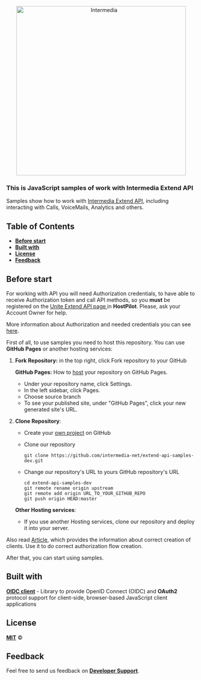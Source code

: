 <p align="center">
  <a href="https://developer.intermedia.com/">
    <img alt="Intermedia" title="Intermedia" src="https://developer.intermedia.com/assets/images/logo-beta.svg" width="450">
  </a>
</p>

### This is JavaScript samples of work with Intermedia Extend API

Samples show how to work with <a href = "https://developer.intermedia.com/index.html">Intermedia Extend API</a>, including interacting with Calls, VoiceMails, Analytics and others.

## Table of Contents

* [**Before start**](#Before-start)
* [**Built with**](#Built-with)
* [**License**](#License)
* [**Feedback**](#Feedback)


## Before start

   For working with API you will need Authorization credentials, to have able to receive Authorization token and call API methods, so you **must** be registered on the <a href      ="https://kb.intermedia.net/article/63780"> Unite Extend API page </a> in **HostPilot**. Please, ask your Account Owner for help.

   More information about Authorization and needed credentials you can see <a href ="https://developer.intermedia.com/api/spec/calling/index.html#dev-guide-auth-guide">here</a>.

   First of all, to use samples you need to host this repository. You can use **GitHub Pages** or another hosting services:
     
  1. **Fork Repository:** in the top right, click Fork repository to your GitHub    
    
     **GitHub Pages:** How to [host](https://docs.github.com/en/pages) your repository on GitHub Pages.
      * Under your repository name, click  Settings.
      * In the left sidebar, click Pages.
      * Choose source branch
      * To see your published site, under "GitHub Pages", click your new generated site's URL.
           

  2. **Clone Repository**:    
      * Create your [own project](https://docs.github.com/en/get-started/quickstart/create-a-repo) on GitHub
           
      * Clone our repository
           
            git clone https://github.com/intermedia-net/extend-api-samples-dev.git
      * Change our repository's URL to yours GitHub repository's URL
          
            cd extend-api-samples-dev
            git remote rename origin upstream  
            git remote add origin URL_TO_YOUR_GITHUB_REPO
            git push origin HEAD:master
            
     **Other Hosting services**:
      * If you use another Hosting services, clone our repository and deploy it into your server.


Also read [Article](https://kb.intermedia.net/article/63780), which provides the information about correct creation of clients. Use it to do correct authorization flow creation.
     
After that, you can start using samples.

## Built with
  [**OIDC client**](https://github.com/IdentityModel/oidc-client-js) - Library to provide OpenID Connect (OIDC) and **OAuth2** protocol support for client-side, browser-based JavaScript client applications

## License
  [**MIT**](https://github.com/intermedia-net/extend-api-samples-dev/blob/main/LICENSE) :copyright:

## Feedback
  Feel free to send us feedback on [**Developer Support**](https://developer.intermedia.com/articles/feedback.html). 


